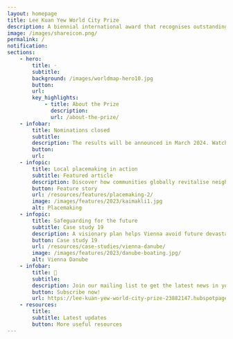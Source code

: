 ```yaml
---
layout: homepage
title: Lee Kuan Yew World City Prize
description: A biennial international award that recognises outstanding cities in tackling urban challenges to bring about a holistic & sustained urban transformation
image: /images/shareicon.png/
permalink: /
notification: 
sections:
    - hero:
        title: ·
        subtitle: 
        background: /images/worldmap-hero10.jpg
        button: 
        url: 
        key_highlights:
            - title: About the Prize
              description: 
              url: /about-the-prize/
    - infobar:    
        title: Nominations closed
        subtitle: 
        description: The results will be announced in March 2024. Watch this space!
        button: 
        url: 
    - infopic:    
        title: Local placemaking in action 
        subtitle: Featured article
        description: Discover how communities globally revitalise neighbourhoods through local knowledge and identity in this Part 2 feature.
        button: Feature story
        url: /resources/features/placemaking-2/
        image: /images/features/2023/kaimakli1.jpg
        alt: Placemaking
    - infopic:    
        title: Safeguarding for the future
        subtitle: Case study 19
        description: A visionary plan helps Vienna avoid future devastating floods and create new leisure options.
        button: Case study 19
        url: /resources/case-studies/vienna-danube/
        image: /images/features/2023/danube-boating.jpg/
        alt: Vienna Danube
    - infobar:    
        title: 📩
        subtitle: 
        description: Join our mailing list to get the latest news in your inbox!
        button: Subscribe now!  
        url: https://lee-kuan-yew-world-city-prize-23882147.hubspotpagebuilder.com/subscribe
    - resources:
        title: 
        subtitle: Latest updates
        button: More useful resources
---
```


